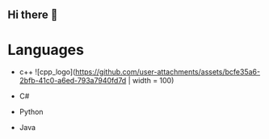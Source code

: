 ## Hi there 👋

# Languages
- c++
![cpp_logo](https://github.com/user-attachments/assets/bcfe35a6-2bfb-41c0-a6ed-793a7940fd7d | width = 100)


- C#
- Python
- Java
  


<!--
Here are some ideas to get you started:

- 🔭 I’m currently working on ...
- 🌱 I’m currently learning ...
- 👯 I’m looking to collaborate on ...
- 🤔 I’m looking for help with ...
- 💬 Ask me about ...
- 📫 How to reach me: ...
- 😄 Pronouns: ...
- ⚡ Fun fact: ...
-->
